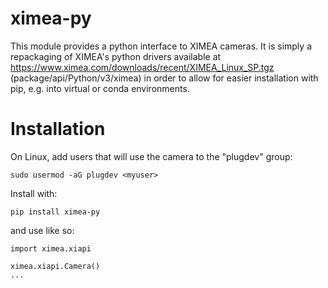 # ximea-py

This module provides a python interface to XIMEA cameras. It is simply a repackaging of XIMEA's python drivers available at https://www.ximea.com/downloads/recent/XIMEA_Linux_SP.tgz (package/api/Python/v3/ximea) in order to allow for easier installation with pip, e.g. into virtual or conda environments.

# Installation

On Linux, add users that will use the camera to the "plugdev" group:

`sudo usermod -aG plugdev <myuser>`

Install with:

`pip install ximea-py`

and use like so:

```
import ximea.xiapi

ximea.xiapi.Camera()
...
```
